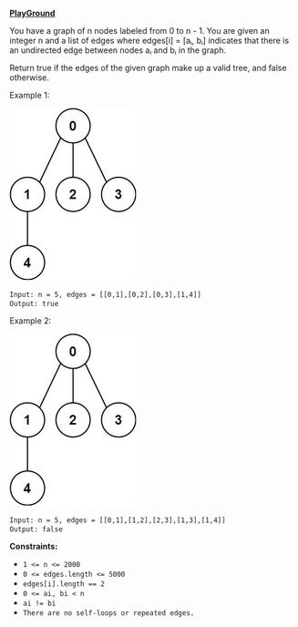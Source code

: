 **[PlayGround](https://leetcode.com/problems/graph-valid-tree/)**

You have a graph of n nodes labeled from 0 to n - 1. You are given an integer n and a list of edges where edges[i] = [aᵢ, bᵢ] indicates that there is an undirected edge between nodes aᵢ and bᵢ in the graph.

Return true if the edges of the given graph make up a valid tree, and false otherwise.

Example 1:

![Example_1_img](./images/image1.png)
```
Input: n = 5, edges = [[0,1],[0,2],[0,3],[1,4]]
Output: true
```

Example 2:

![Example_1_img](./images/image1.png)
```
Input: n = 5, edges = [[0,1],[1,2],[2,3],[1,3],[1,4]]
Output: false
```

**Constraints:**

- `1 <= n <= 2000`
- `0 <= edges.length <= 5000`
- `edges[i].length == 2`
- `0 <= ai, bi < n`
- `ai != bi`
- `There are no self-loops or repeated edges.`
